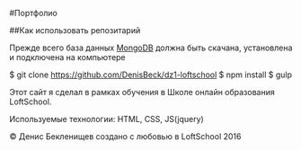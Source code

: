 #Портфолио

##Как использовать репозитарий

Прежде всего база данных [MongoDB](https://www.mongodb.com/) должна быть скачана, установлена и подключена на компьютере

$ git clone https://github.com/DenisBeck/dz1-loftschool
$ npm install
$ gulp

Этот сайт я сделал в рамках обучения в Школе онлайн образования LoftSchool.

Используемые технологии: HTML, CSS, JS(jquery)

© Денис Бекленищев  создано с любовью в LoftSchool  2016
